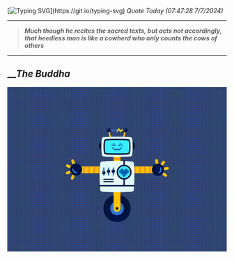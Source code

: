 [![Typing SVG](https://readme-typing-svg.herokuapp.com?font=Press+Start+2P&color=C2F784&size=35&width=900&height=100&lines=Hello+World%2C+I'm+Hung+!)](https://git.io/typing-svg) 
_Quote Today (07:47:28 7/7/2024)_
___
>**_Much though he recites the sacred texts, but acts not accordingly, that heedless man is like a cowherd who only counts the cows of others_**
___

## __**_The Buddha_**

![RobotDance](src/assets/images/robot-dancing-dribble.gif?style=center)
